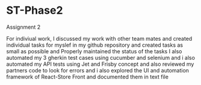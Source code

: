 # ST-Phase2
 Assignment 2
 
For indiviual work, I discussed my work with other team mates and created individual tasks for myslef in my github repository and created tasks as small as possible and Properly maintained the status of the tasks I also automated my 3 gherkin test cases using cucumber and selenium and i also automated my API tests using Jet and Frisby concept and also reviewed my partners code to look for errors and i also explored the UI and automation framework of React-Store Front and documented them in text file
